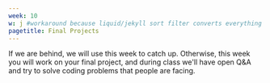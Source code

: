 ```yaml
---
week: 10
w: j #workaround because liquid/jekyll sort filter converts everything to strings
pagetitle: Final Projects
---
```


If we are behind, we will use this week to catch up. Otherwise, this week you will work on your final project, and during class we'll have open Q&A and try to solve coding problems that people are facing.

